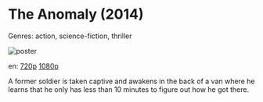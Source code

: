 # The Anomaly (2014)

Genres: action, science-fiction, thriller

![poster](http://image.tmdb.org/t/p/w500/7STXBkSO5WEVF98B3ZOXanKMNK6.jpg)

en:
  [720p](magnet:?xt=urn:btih:8AA5451F5C6FC5A48A0C812838B973AC3374BCD6&tr=udp://glotorrents.pw:6969/announce&tr=udp://tracker.opentrackr.org:1337/announce&tr=udp://torrent.gresille.org:80/announce&tr=udp://tracker.openbittorrent.com:80&tr=udp://tracker.coppersurfer.tk:6969&tr=udp://tracker.leechers-paradise.org:6969&tr=udp://p4p.arenabg.ch:1337&tr=udp://tracker.internetwarriors.net:1337)
  [1080p](magnet:?xt=urn:btih:C1F4E2D58B2055ABF0D09CFC6CCE32B7DA9268D0&tr=udp://glotorrents.pw:6969/announce&tr=udp://tracker.opentrackr.org:1337/announce&tr=udp://torrent.gresille.org:80/announce&tr=udp://tracker.openbittorrent.com:80&tr=udp://tracker.coppersurfer.tk:6969&tr=udp://tracker.leechers-paradise.org:6969&tr=udp://p4p.arenabg.ch:1337&tr=udp://tracker.internetwarriors.net:1337)
  


A former soldier is taken captive and awakens in the back of a van where he learns that he only has less than 10 minutes to figure out how he got there.